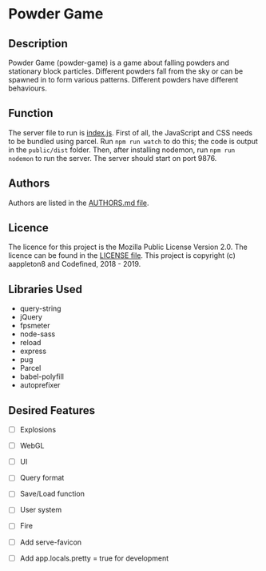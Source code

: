 # Powder Game

## Description 
Powder Game (powder-game) is a game about falling powders and stationary block particles. Different powders fall from the sky or can be spawned in to form various patterns. Different powders have different behaviours. 

## Function 
The server file to run is [index.js](index.js "The Main Server File"). First of all, the JavaScript and CSS needs to be bundled using parcel. Run `npm run watch` to do this; the code is output in the `public/dist` folder. Then, after installing nodemon, run `npm run nodemon` to run the server. The server should start on port 9876. 

## Authors
Authors are listed in the [AUTHORS.md file](AUTHORS.md "Authors File"). 

## Licence
The licence for this project is the Mozilla Public License Version 2.0. The licence can be found in the [LICENSE file](LICENSE "Licence File"). This project is copyright (c) aappleton8 and Codefined, 2018 - 2019. 

## Libraries Used
- query-string
- jQuery
- fpsmeter
- node-sass
- reload
- express
- pug
- Parcel
- babel-polyfill
- autoprefixer 

## Desired Features
- [ ] Explosions
- [ ] WebGL
- [ ] UI
- [ ] Query format 
- [ ] Save/Load function
- [ ] User system 
- [ ] Fire 
- [ ] Add serve-favicon 
- [ ] Add app.locals.pretty = true  for development


